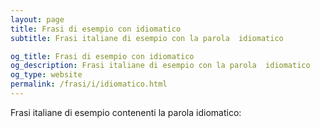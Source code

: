 ```yaml
---
layout: page
title: Frasi di esempio con idiomatico 
subtitle: Frasi italiane di esempio con la parola  idiomatico

og_title: Frasi di esempio con idiomatico 
og_description: Frasi italiane di esempio con la parola  idiomatico
og_type: website
permalink: /frasi/i/idiomatico.html
---
```


Frasi italiane di esempio contenenti la parola idiomatico:


